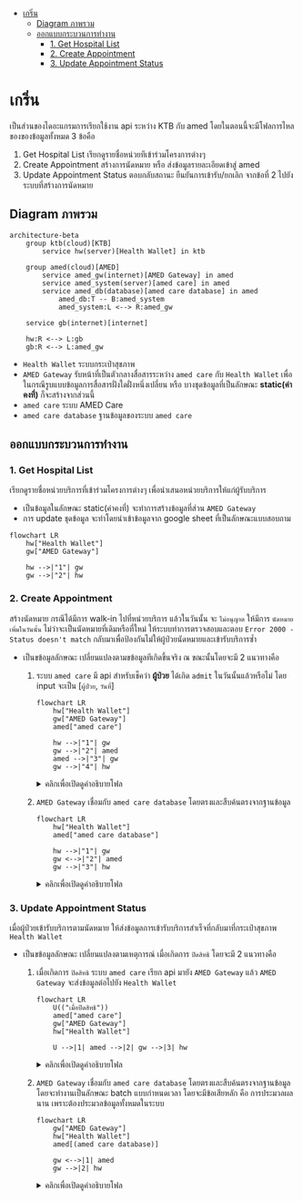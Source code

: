 - [เกริ่น](#เกริ่น)
  - [Diagram ภาพรวม](#diagram-ภาพรวม)
  - [ออกแบบกระบวนการทำงาน](#ออกแบบกระบวนการทำงาน)
    - [1. Get Hospital List](#1-get-hospital-list)
    - [2. Create Appointment](#2-create-appointment)
    - [3. Update Appointment Status](#3-update-appointment-status)

# เกริ่น
เป็นส่วนของไดอะแกรมการเรียกใช้งาน api ระหว่าง KTB กับ amed โดยในตอนนี้จะมีโฟลการไหลของของข้อมูลทั้งหมด 3 ข้อคือ
1. Get Hospital List เรียกดูรายชื่อหน่วยทีเข้าร่วมโครงการต่างๆ
2. Create Appointment สร้างการนัดหมาย หรือ ส่งข้อมูลรายละเอียดเข้าสู่ amed
3. Update Appointment Status ตอบกลับสถานะ ยืนยันการเข้ารับ/ยกเลิก จากข้อที่ 2 ไปยังระบบที่สร้างการนัดหมาย

## Diagram ภาพรวม
```mermaid
architecture-beta
    group ktb(cloud)[KTB]
        service hw(server)[Health Wallet] in ktb

    group amed(cloud)[AMED]
        service amed_gw(internet)[AMED Gateway] in amed
        service amed_system(server)[amed care] in amed
        service amed_db(database)[amed care database] in amed
            amed_db:T -- B:amed_system
            amed_system:L <--> R:amed_gw

    service gb(internet)[internet]

    hw:R <--> L:gb
    gb:R <--> L:amed_gw
```
- `Health Wallet` ระบบกระเป๋าสุขภาพ
- `AMED Gateway` รับหน้าที่เป็นตัวกลางสื่อสารระหว่าง `amed care` กับ `Health Wallet` เพื่อในกรณีรูบแบบข้อมูลการสื่อสารฝั่งใดฝั่งหนึ่งเปลี่ยน หรือ บางชุดข้อมูลที่เป็นลักษณะ **static(ค่าคงที่)** ก็จะสร้างจากส่วนนี้
- `amed care` ระบบ AMED Care
- `amed care database` ฐานข้อมูลของระบบ `amed care`

## ออกแบบกระบวนการทำงาน
### 1. Get Hospital List
เรียกดูรายชื่อหน่วยบริการที่เข้าร่วมโครงการต่างๆ เพื่อนำเสนอหน่วยบริการให้แก่ผู้รับบริการ
- เป็นข้อมูลในลักษณะ static(ค่าคงที่) จะทำการสร้างข้อมูลที่ส่วน `AMED Gateway`
- การ update ชุดข้อมูล จะทำโดยนำเข้าข้อมูลจาก google sheet ที่เป็นลักษณะแบบสอบถาม
```mermaid
flowchart LR
    hw["Health Wallet"]
    gw["AMED Gateway"]

    hw -->|"1"| gw
    gw -->|"2"| hw
```
### 2. Create Appointment
สร้างนัดหมาย กรณีได้มีการ walk-in ไปที่หน่วยบริการ แล้วในวันนั้น จะ `ไม่อนุญาต` ให้มีการ `นัดหมายเพิ่มในวันนั้น` ไม่ว่าจะเป็นนัดหมายที่เดิมหรือที่ใหม่ ให้ระบบทำการตรวจสอบและตอบ `Error 2000 - Status doesn't match` กลับมาเพื่อป้องกันไม่ให้ผู้ป่วยนัดหมายและเข้ารับบริการซ้ำ

- เป็นขข้อมูลลักษณะ เปลี่ยนแปลงตามขข้อมูลทีเกิดขึ้นจริง ณ ขณะนั้นโดยจะมี 2 แนวทางคือ
  1. ระบบ `amed care` มี api สำหรับเช็คว่า **ผู้ป่วย** ได้เกิด `admit` ในวันนั้นแล้วหรือไม่ โดย input จะเป็น [`ผู้ป่วย`, `วันที่`]
        ```mermaid
        flowchart LR
            hw["Health Wallet"]
            gw["AMED Gateway"]
            amed["amed care"]

            hw -->|"1"| gw
            gw -->|"2"| amed
            amed -->|"3"| gw
            gw -->|"4"| hw
        ```
        <details>
        <summary>คลิกเพื่อเปิดดูคำอธิบายโฟล</summary>
        <ol type="1">
            <li>Health Wallet ส่งข้อมูลสร้างนัดหมายเข้าระบบ AMED Gateway</li>
            <li>AMED Gateway ทำการเช็คกับระบบ amed care เพื่อดูว่าวันนี้ได้เกิดการ admit ของคนนี้แล้วหรือยัง</li>
            <li>amed care ตอบกลับผล</li>
            <li>AMED Gateway ตอบกลับไปยัง Health Wallet ตามรูปแบบที่ตกลงกันไว้</li>
        </ol> 
        </details>
    
  2. `AMED Gateway` เชื่อมกับ `amed care database` โดยตรงและสืบค้นตรงจากฐานข้อมูล
        ```mermaid
        flowchart LR
            hw["Health Wallet"]
            amed["amed care database"]

            hw -->|"1"| gw
            gw <-->|"2"| amed
            gw -->|"3"| hw
        ```
        <details>
        <summary>คลิกเพื่อเปิดดูคำอธิบายโฟล</summary>
        <ol type="1">
            <li>Health Wallet ส่งข้อมูลสร้างนัดหมายเข้าระบบ AMED Gateway</li>
            <li>AMED Gateway เข้าไปสืบค้นข้อมูลที่ amed care database เพื่อดูว่าวันนี้ได้เกิดการ admit ของคนนี้แล้วหรือยัง</li>
            <li>AMED Gateway ตอบกลับไปยัง Health Wallet ตามรูปแบบที่ตกลงกันไว้</li>
        </ol> 
        </details>

### 3. Update Appointment Status
เมื่อผู้ป่วยเข้ารับบริการตามนัดหมาย ให้ส่งข้อมูลการเข้ารับบริการสำเร็จที่กลับมาที่กระเป๋าสุขภาพ `Health Wallet `
- เป็นขข้อมูลลักษณะ เปลี่ยนแปลงตามเหตุการณ์ เมื่อเกิดการ `ปิดสิทธิ` โดยจะมี 2 แนวทางคือ
  1. เมื่อเกิดการ `ปิดสิทธิ` ระบบ `amed care` เรียก api มายัง `AMED Gateway` แล้ว `AMED Gateway` จะส่งข้อมูลต่อไปยัง `Health Wallet`
        ```mermaid
        flowchart LR
            U(("เมื่อปิดสิทธิ"))
            amed["amed care"]
            gw["AMED Gateway"]
            hw["Health Wallet"]

            U -->|1| amed -->|2| gw -->|3| hw
        ```
        <details>
        <summary>คลิกเพื่อเปิดดูคำอธิบายโฟล</summary>
        <ol type="1">
            <li>เมื่อเกิดเหตุการณ์ปิดสิทธิให้เริ่มกระบวนการ Update Appointment Status ที่ amed care</li>
            <li>ส่งข้อมูลการปิดสิทธิไปยัง AMED Gateway โดยจำเป็นต้องมีข้อมูล [วันที่ admit, รหัสบัตร, วันที่ปิดสิทธิ์]</li>
            <li>AMED Gateway ทำการค้นประวัติการจองเพื่อหา RefId  หากพบจะส่งข้อมูลกลับไปยัง Health Wallet</li>
        </ol> 
        </details>

  2. `AMED Gateway` เชื่อมกับ `amed care database` โดยตรงและสืบค้นตรงจากฐานข้อมูล โดยจะทำงานเป็นลักษณะ batch แบบกำหนดเวลา โดยจะมีข้อเสียหลัก คือ การประมวลผลนาน เพราะต้องประมวลข้อมูลทั้งหมดในระบบ
        ```mermaid
        flowchart LR
            gw["AMED Gateway"]
            hw["Health Wallet"]
            amed[(amed care database)]

            gw <-->|1| amed 
            gw -->|2| hw
        ```
        <details>
        <summary>คลิกเพื่อเปิดดูคำอธิบายโฟล</summary>
        <ol type="1">
            <li>เมื่อถึงเวลาที่กำหนด AMED Gateway จะเริ่มกระบวนการตรวจสอบ Update Appointment Status จากข้อมูล ในฐานข้อมูลทั้งหมด</li>
            <li>AMED Gateway ทำการจับคู่ข้อมูล และ ค้นหา RefId </li>
            <li>ส่งข้อมูลกลับไปยัง Health Wallet</li>
        </ol> 
        </details>